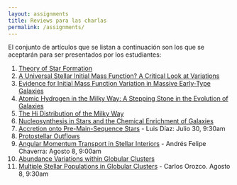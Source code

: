 ```yaml
---
layout: assignments
title: Reviews para las charlas
permalink: /assignments/
---
```

El conjunto de artículos que se listan a continuación son los que se aceptarán para ser presentados por los estudiantes:

1. [Theory of Star Formation](https://www.annualreviews.org/content/journals/10.1146/annurev.astro.45.051806.110602)
2. [A Universal Stellar Initial Mass Function? A Critical Look at Variations](https://www.annualreviews.org/content/journals/10.1146/annurev-astro-082708-101642)
3. [Evidence for Initial Mass Function Variation in Massive Early-Type Galaxies](https://www.annualreviews.org/content/journals/10.1146/annurev-astro-032620-020217)
4. [Atomic Hydrogen in the Milky Way: A Stepping Stone in the Evolution of Galaxies](https://www.annualreviews.org/content/journals/10.1146/annurev-astro-052920-104851)
5. [The Hi Distribution of the Milky Way](https://www.annualreviews.org/content/journals/10.1146/annurev-astro-082708-101823)
6. [Nucleosynthesis in Stars and the Chemical Enrichment of Galaxies](https://www.annualreviews.org/content/journals/10.1146/annurev-astro-082812-140956)
7. [Accretion onto Pre-Main-Sequence Stars](https://www.annualreviews.org/content/journals/10.1146/annurev-astro-081915-023347) - Luis Díaz: Julio 30, 9:30am
8. [Protostellar Outflows](https://www.annualreviews.org/content/journals/10.1146/annurev-astro-081915-023341)
9. [Angular Momentum Transport in Stellar Interiors](https://www.annualreviews.org/content/journals/10.1146/annurev-astro-091918-104359) - Andrés Felipe Chaverra: Agosto 8, 9:00am
10. [Abundance Variations within Globular Clusters](https://www.annualreviews.org/content/journals/10.1146/annurev.astro.42.053102.133945)
11. [Multiple Stellar Populations in Globular Clusters](https://www.annualreviews.org/content/journals/10.1146/annurev-astro-081817-051839) - Carlos Orozco. Agosto 8, 9:30am


